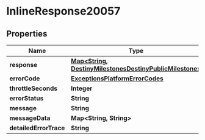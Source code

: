 
# InlineResponse20057

## Properties
Name | Type | Description | Notes
------------ | ------------- | ------------- | -------------
**response** | [**Map&lt;String, DestinyMilestonesDestinyPublicMilestone&gt;**](DestinyMilestonesDestinyPublicMilestone.md) |  |  [optional]
**errorCode** | [**ExceptionsPlatformErrorCodes**](ExceptionsPlatformErrorCodes.md) |  |  [optional]
**throttleSeconds** | **Integer** |  |  [optional]
**errorStatus** | **String** |  |  [optional]
**message** | **String** |  |  [optional]
**messageData** | **Map&lt;String, String&gt;** |  |  [optional]
**detailedErrorTrace** | **String** |  |  [optional]



